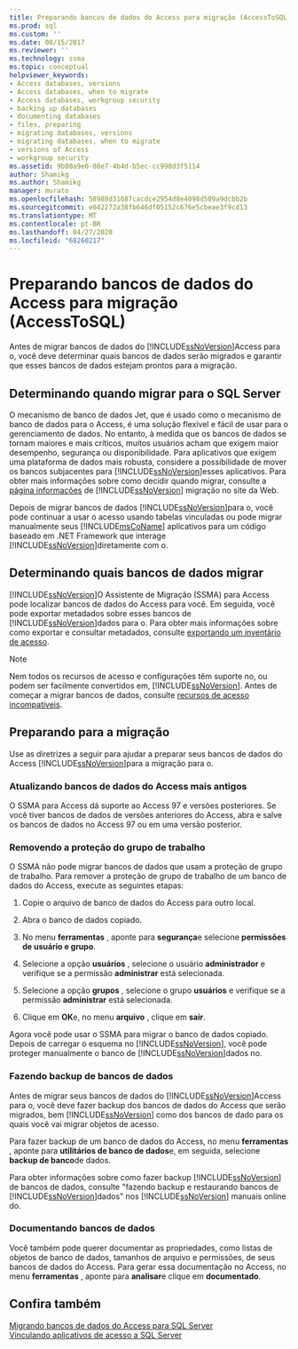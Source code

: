 ```yaml
---
title: Preparando bancos de dados do Access para migração (AccessToSQL) | Microsoft Docs
ms.prod: sql
ms.custom: ''
ms.date: 08/15/2017
ms.reviewer: ''
ms.technology: ssma
ms.topic: conceptual
helpviewer_keywords:
- Access databases, versions
- Access databases, when to migrate
- Access databases, workgroup security
- backing up databases
- documenting databases
- files, preparing
- migrating databases, versions
- migrating databases, when to migrate
- versions of Access
- workgroup security
ms.assetid: 9b80a9e0-08e7-4b4d-b5ec-cc998d3f5114
author: Shamikg
ms.author: Shamikg
manager: murato
ms.openlocfilehash: 58988d31687cacdce2954d8e4098d509a9dcbb2b
ms.sourcegitcommit: e042272a38fb646df05152c676e5cbeae3f9cd13
ms.translationtype: MT
ms.contentlocale: pt-BR
ms.lasthandoff: 04/27/2020
ms.locfileid: "68260217"
---
```

# <a name="preparing-access-databases-for-migration-accesstosql"></a>Preparando bancos de dados do Access para migração (AccessToSQL)
Antes de migrar bancos de dados do [!INCLUDE[ssNoVersion](../../includes/ssnoversion-md.md)]Access para o, você deve determinar quais bancos de dados serão migrados e garantir que esses bancos de dados estejam prontos para a migração.  
  
## <a name="determining-when-to-migrate-to-sql-server"></a>Determinando quando migrar para o SQL Server  
O mecanismo de banco de dados Jet, que é usado como o mecanismo de banco de dados para o Access, é uma solução flexível e fácil de usar para o gerenciamento de dados. No entanto, à medida que os bancos de dados se tornam maiores e mais críticos, muitos usuários acham que exigem maior desempenho, segurança ou disponibilidade. Para aplicativos que exigem uma plataforma de dados mais robusta, considere a possibilidade de mover os bancos subjacentes para [!INCLUDE[ssNoVersion](../../includes/ssnoversion-md.md)]esses aplicativos. Para obter mais informações sobre como decidir quando migrar, consulte a [página informações](https://go.microsoft.com/fwlink/?LinkId=68571) de [!INCLUDE[ssNoVersion](../../includes/ssnoversion-md.md)] migração no site da Web.  
  
Depois de migrar bancos de dados [!INCLUDE[ssNoVersion](../../includes/ssnoversion-md.md)]para o, você pode continuar a usar o acesso usando tabelas vinculadas ou pode migrar manualmente seus [!INCLUDE[msCoName](../../includes/msconame_md.md)] aplicativos para um código baseado em .NET Framework que interage [!INCLUDE[ssNoVersion](../../includes/ssnoversion-md.md)]diretamente com o.  
  
## <a name="determining-which-databases-to-migrate"></a>Determinando quais bancos de dados migrar  
[!INCLUDE[ssNoVersion](../../includes/ssnoversion-md.md)]O Assistente de Migração (SSMA) para Access pode localizar bancos de dados do Access para você. Em seguida, você pode exportar metadados sobre esses bancos de [!INCLUDE[ssNoVersion](../../includes/ssnoversion-md.md)]dados para o. Para obter mais informações sobre como exportar e consultar metadados, consulte [exportando um inventário de acesso](exporting-an-access-inventory-accesstosql.md).  

   > [!NOTE]
   > Nem todos os recursos de acesso e configurações têm suporte no, ou podem ser facilmente convertidos em, [!INCLUDE[ssNoVersion](../../includes/ssnoversion-md.md)]. Antes de começar a migrar bancos de dados, consulte [recursos de acesso incompatíveis](incompatible-access-features-accesstosql.md).
  
## <a name="preparing-for-migration"></a>Preparando para a migração  
Use as diretrizes a seguir para ajudar a preparar seus bancos de dados do Access [!INCLUDE[ssNoVersion](../../includes/ssnoversion-md.md)]para a migração para o.  
  
### <a name="upgrading-older-access-databases"></a>Atualizando bancos de dados do Access mais antigos  
O SSMA para Access dá suporte ao Access 97 e versões posteriores. Se você tiver bancos de dados de versões anteriores do Access, abra e salve os bancos de dados no Access 97 ou em uma versão posterior.  
  
### <a name="removing-workgroup-protection"></a>Removendo a proteção do grupo de trabalho  
O SSMA não pode migrar bancos de dados que usam a proteção de grupo de trabalho. Para remover a proteção de grupo de trabalho de um banco de dados do Access, execute as seguintes etapas:  
  
1.  Copie o arquivo de banco de dados do Access para outro local.  
  
2.  Abra o banco de dados copiado.  
  
3.  No menu **ferramentas** , aponte para **segurança**e selecione **permissões de usuário e grupo**.  
  
4.  Selecione a opção **usuários** , selecione o usuário **administrador** e verifique se a permissão **administrar** está selecionada.  
  
5.  Selecione a opção **grupos** , selecione o grupo **usuários** e verifique se a permissão **administrar** está selecionada.  
  
6.  Clique em **OK**e, no menu **arquivo** , clique em **sair**.  
  
Agora você pode usar o SSMA para migrar o banco de dados copiado. Depois de carregar o esquema no [!INCLUDE[ssNoVersion](../../includes/ssnoversion-md.md)], você pode proteger manualmente o banco de [!INCLUDE[ssNoVersion](../../includes/ssnoversion-md.md)]dados no.  
  
### <a name="backing-up-databases"></a>Fazendo backup de bancos de dados  
Antes de migrar seus bancos de dados do [!INCLUDE[ssNoVersion](../../includes/ssnoversion-md.md)]Access para o, você deve fazer backup dos bancos de dados do Access que serão migrados, bem [!INCLUDE[ssNoVersion](../../includes/ssnoversion-md.md)] como dos bancos de dado para os quais você vai migrar objetos de acesso.  
  
Para fazer backup de um banco de dados do Access, no menu **ferramentas** , aponte para **utilitários de banco de dados**e, em seguida, selecione **backup de banco**de dados.  
  
Para obter informações sobre como fazer backup [!INCLUDE[ssNoVersion](../../includes/ssnoversion-md.md)] de bancos de dados, consulte "fazendo backup e restaurando bancos de [!INCLUDE[ssNoVersion](../../includes/ssnoversion-md.md)]dados" nos [!INCLUDE[ssNoVersion](../../includes/ssnoversion-md.md)] manuais online do.  
  
### <a name="documenting-databases"></a>Documentando bancos de dados  
Você também pode querer documentar as propriedades, como listas de objetos de banco de dados, tamanhos de arquivo e permissões, de seus bancos de dados do Access. Para gerar essa documentação no Access, no menu **ferramentas** , aponte para **analisar**e clique em **documentado**.  
  
## <a name="see-also"></a>Confira também  
[Migrando bancos de dados do Access para SQL Server](migrating-access-databases-to-sql-server-azure-sql-db-accesstosql.md)  
[Vinculando aplicativos de acesso a SQL Server](linking-access-applications-to-sql-server-azure-sql-db-accesstosql.md)
